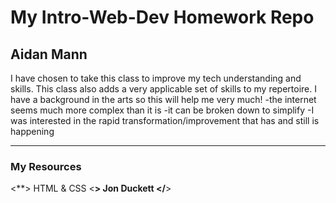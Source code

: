 # My Intro-Web-Dev Homework Repo
## Aidan Mann

I have chosen to take this class to improve my tech understanding and skills. This class also adds a very applicable set of skills to my repertoire. I have a background in the arts so this will help me very much!
-the internet seems much more complex than it is
-it can be broken down to simplify
-I was interested in the rapid transformation/improvement that has and still is happening

<hr />

### My Resources

<**> HTML & CSS </i>
<****> Jon Duckett </****>
